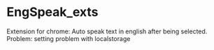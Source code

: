 # EngSpeak_exts
Extension for chrome:
Auto speak text in english after being selected.
Problem: setting problem with localstorage
